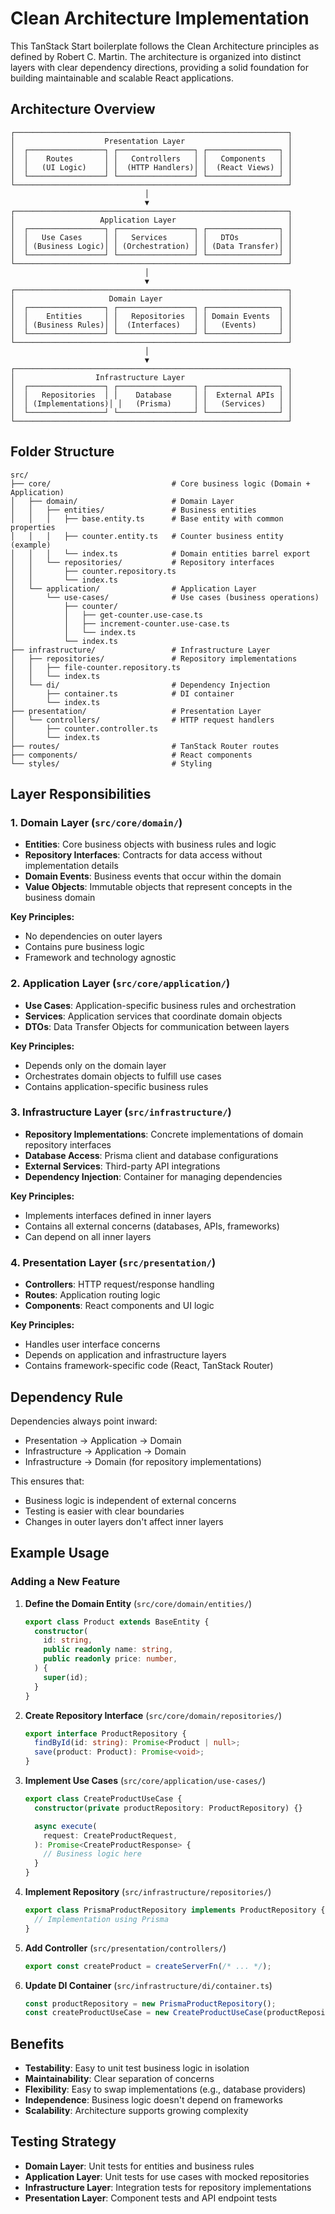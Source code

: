 # Clean Architecture Implementation

This TanStack Start boilerplate follows the Clean Architecture principles as defined by Robert C. Martin. The architecture is organized into distinct layers with clear dependency directions, providing a solid foundation for building maintainable and scalable React applications.

## Architecture Overview

```
┌─────────────────────────────────────────────────────────────┐
│                    Presentation Layer                       │
│  ┌─────────────────┐ ┌─────────────────┐ ┌────────────────┐ │
│  │    Routes       │ │   Controllers   │ │   Components   │ │
│  │   (UI Logic)    │ │  (HTTP Handlers)│ │  (React Views) │ │
│  └─────────────────┘ └─────────────────┘ └────────────────┘ │
└─────────────────────────────────────────────────────────────┘
                              │
                              ▼
┌─────────────────────────────────────────────────────────────┐
│                   Application Layer                         │
│  ┌─────────────────┐ ┌─────────────────┐ ┌────────────────┐ │
│  │   Use Cases     │ │   Services      │ │   DTOs         │ │
│  │ (Business Logic)│ │ (Orchestration) │ │ (Data Transfer)│ │
│  └─────────────────┘ └─────────────────┘ └────────────────┘ │
└─────────────────────────────────────────────────────────────┘
                              │
                              ▼
┌─────────────────────────────────────────────────────────────┐
│                     Domain Layer                            │
│  ┌─────────────────┐ ┌─────────────────┐ ┌────────────────┐ │
│  │    Entities     │ │   Repositories  │ │ Domain Events  │ │
│  │ (Business Rules)│ │  (Interfaces)   │ │   (Events)     │ │
│  └─────────────────┘ └─────────────────┘ └────────────────┘ │
└─────────────────────────────────────────────────────────────┘
                              │
                              ▼
┌─────────────────────────────────────────────────────────────┐
│                  Infrastructure Layer                       │
│  ┌─────────────────┐ ┌─────────────────┐ ┌────────────────┐ │
│  │   Repositories  │ │    Database     │ │  External APIs │ │
│  │ (Implementations)│ │   (Prisma)     │ │   (Services)   │ │
│  └─────────────────┘ └─────────────────┘ └────────────────┘ │
└─────────────────────────────────────────────────────────────┘
```

## Folder Structure

```
src/
├── core/                           # Core business logic (Domain + Application)
│   ├── domain/                     # Domain Layer
│   │   ├── entities/               # Business entities
│   │   │   ├── base.entity.ts      # Base entity with common properties
│   │   │   ├── counter.entity.ts   # Counter business entity (example)
│   │   │   └── index.ts            # Domain entities barrel export
│   │   └── repositories/           # Repository interfaces
│   │       ├── counter.repository.ts
│   │       └── index.ts
│   └── application/                # Application Layer
│       └── use-cases/              # Use cases (business operations)
│           ├── counter/
│           │   ├── get-counter.use-case.ts
│           │   ├── increment-counter.use-case.ts
│           │   └── index.ts
│           └── index.ts
├── infrastructure/                 # Infrastructure Layer
│   ├── repositories/               # Repository implementations
│   │   ├── file-counter.repository.ts
│   │   └── index.ts
│   └── di/                         # Dependency Injection
│       ├── container.ts            # DI container
│       └── index.ts
├── presentation/                   # Presentation Layer
│   └── controllers/                # HTTP request handlers
│       ├── counter.controller.ts
│       └── index.ts
├── routes/                         # TanStack Router routes
├── components/                     # React components
└── styles/                         # Styling
```

## Layer Responsibilities

### 1. Domain Layer (`src/core/domain/`)

- **Entities**: Core business objects with business rules and logic
- **Repository Interfaces**: Contracts for data access without implementation details
- **Domain Events**: Business events that occur within the domain
- **Value Objects**: Immutable objects that represent concepts in the business domain

**Key Principles:**

- No dependencies on outer layers
- Contains pure business logic
- Framework and technology agnostic

### 2. Application Layer (`src/core/application/`)

- **Use Cases**: Application-specific business rules and orchestration
- **Services**: Application services that coordinate domain objects
- **DTOs**: Data Transfer Objects for communication between layers

**Key Principles:**

- Depends only on the domain layer
- Orchestrates domain objects to fulfill use cases
- Contains application-specific business rules

### 3. Infrastructure Layer (`src/infrastructure/`)

- **Repository Implementations**: Concrete implementations of domain repository interfaces
- **Database Access**: Prisma client and database configurations
- **External Services**: Third-party API integrations
- **Dependency Injection**: Container for managing dependencies

**Key Principles:**

- Implements interfaces defined in inner layers
- Contains all external concerns (databases, APIs, frameworks)
- Can depend on all inner layers

### 4. Presentation Layer (`src/presentation/`)

- **Controllers**: HTTP request/response handling
- **Routes**: Application routing logic
- **Components**: React components and UI logic

**Key Principles:**

- Handles user interface concerns
- Depends on application and infrastructure layers
- Contains framework-specific code (React, TanStack Router)

## Dependency Rule

Dependencies always point inward:

- Presentation → Application → Domain
- Infrastructure → Application → Domain
- Infrastructure → Domain (for repository implementations)

This ensures that:

- Business logic is independent of external concerns
- Testing is easier with clear boundaries
- Changes in outer layers don't affect inner layers

## Example Usage

### Adding a New Feature

1. **Define the Domain Entity** (`src/core/domain/entities/`)

   ```typescript
   export class Product extends BaseEntity {
     constructor(
       id: string,
       public readonly name: string,
       public readonly price: number,
     ) {
       super(id);
     }
   }
   ```

2. **Create Repository Interface** (`src/core/domain/repositories/`)

   ```typescript
   export interface ProductRepository {
     findById(id: string): Promise<Product | null>;
     save(product: Product): Promise<void>;
   }
   ```

3. **Implement Use Cases** (`src/core/application/use-cases/`)

   ```typescript
   export class CreateProductUseCase {
     constructor(private productRepository: ProductRepository) {}

     async execute(
       request: CreateProductRequest,
     ): Promise<CreateProductResponse> {
       // Business logic here
     }
   }
   ```

4. **Implement Repository** (`src/infrastructure/repositories/`)

   ```typescript
   export class PrismaProductRepository implements ProductRepository {
     // Implementation using Prisma
   }
   ```

5. **Add Controller** (`src/presentation/controllers/`)

   ```typescript
   export const createProduct = createServerFn(/* ... */);
   ```

6. **Update DI Container** (`src/infrastructure/di/container.ts`)
   ```typescript
   const productRepository = new PrismaProductRepository();
   const createProductUseCase = new CreateProductUseCase(productRepository);
   ```

## Benefits

- **Testability**: Easy to unit test business logic in isolation
- **Maintainability**: Clear separation of concerns
- **Flexibility**: Easy to swap implementations (e.g., database providers)
- **Independence**: Business logic doesn't depend on frameworks
- **Scalability**: Architecture supports growing complexity

## Testing Strategy

- **Domain Layer**: Unit tests for entities and business rules
- **Application Layer**: Unit tests for use cases with mocked repositories
- **Infrastructure Layer**: Integration tests for repository implementations
- **Presentation Layer**: Component tests and API endpoint tests
